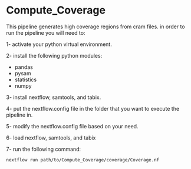 # Compute_Coverage

This pipeline generates high coverage regions from cram files.
in order to run the pipeline you will need to:


1- activate your python virtual environment.

2- install the following python modules:
  - pandas
  - pysam
  - statistics
  - numpy
  
3- install nextflow, samtools, and tabix.

4- put the nextflow.config file in the folder that you want to execute the pipeline in. 

5- modify the nextflow.config file based on your need.

6- load nextflow, samtools, and tabix

7- run the following command:

    nextflow run path/to/Compute_Coverage/coverage/Coverage.nf
